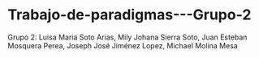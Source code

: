 # Trabajo-de-paradigmas---Grupo-2
Grupo 2: Luisa Maria Soto Arias, Mily Johana Sierra Soto, Juan Esteban Mosquera Perea, Joseph José Jiménez Lopez, Michael Molina Mesa
